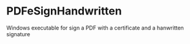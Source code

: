 # PDFeSignHandwritten
Windows executable for sign a PDF with a certificate and a hanwritten signature
